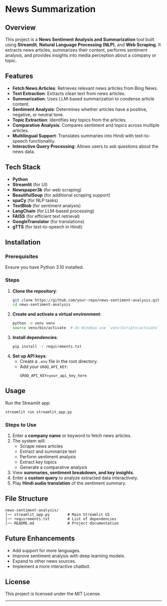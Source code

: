 # News Summarization

## Overview
This project is a **News Sentiment Analysis and Summarization** tool built using **Streamlit**, **Natural Language Processing (NLP)**, and **Web Scraping**. It extracts news articles, summarizes their content, performs sentiment analysis, and provides insights into media perception about a company or topic.

## Features
- **Fetch News Articles**: Retrieves relevant news articles from Bing News.
- **Text Extraction**: Extracts clean text from news articles.
- **Summarization**: Uses LLM-based summarization to condense article content.
- **Sentiment Analysis**: Determines whether articles have a positive, negative, or neutral tone.
- **Topic Extraction**: Identifies key topics from the articles.
- **Comparative Analysis**: Compares sentiment and topics across multiple articles.
- **Multilingual Support**: Translates summaries into Hindi with text-to-speech functionality.
- **Interactive Query Processing**: Allows users to ask questions about the news data.

## Tech Stack
- **Python**
- **Streamlit** (for UI)
- **Newspaper3k** (for web scraping)
- **BeautifulSoup** (for additional scraping support)
- **spaCy** (for NLP tasks)
- **TextBlob** (for sentiment analysis)
- **LangChain** (for LLM-based processing)
- **FAISS** (for efficient text retrieval)
- **GoogleTranslator** (for translations)
- **gTTS** (for text-to-speech in Hindi)

## Installation
### Prerequisites
Ensure you have Python 3.10 installed.

### Steps
1. **Clone the repository**:
   ```bash
   git clone https://github.com/your-repo/news-sentiment-analysis.git
   cd news-sentiment-analysis
   ```
2. **Create and activate a virtual environment**:
   ```bash
   python -m venv venv
   source venv/bin/activate  # On Windows use `venv\Scripts\activate`
   ```
3. **Install dependencies**:
   ```bash
   pip install -r requirements.txt
   ```
4. **Set up API keys**:
   - Create a `.env` file in the root directory.
   - Add your `GROQ_API_KEY`:
     ```
     GROQ_API_KEY=your_api_key_here
     ```

## Usage
Run the Streamlit app:
```bash
streamlit run streamlit_app.py
```

### Steps to Use
1. Enter a **company name** or keyword to fetch news articles.
2. The system will:
   - Scrape news articles
   - Extract and summarize text
   - Perform sentiment analysis
   - Extract key topics
   - Generate a comparative analysis
3. View **summaries, sentiment breakdown, and key insights**.
4. Enter a **custom query** to analyze extracted data interactively.
5. Play **Hindi audio translation** of the sentiment summary.

## File Structure
```
news-sentiment-analysis/
│── streamlit_app.py        # Main Streamlit UI
│── requirements.txt        # List of dependencies
│── README.md               # Project documentation
```

## Future Enhancements
- Add support for more languages.
- Improve sentiment analysis with deep learning models.
- Expand to other news sources.
- Implement a more interactive chatbot.

## License
This project is licensed under the MIT License.

---




